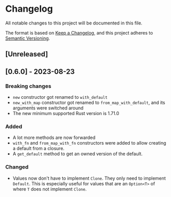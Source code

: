 # Changelog

All notable changes to this project will be documented in this file.

The format is based on [Keep a Changelog](https://keepachangelog.com/en/1.0.0/),
and this project adheres to [Semantic Versioning](https://semver.org/spec/v2.0.0.html).

## [Unreleased]

## [0.6.0] - 2023-08-23

### Breaking changes

- `new` constructor got renamed to `with_default`
- `new_with_map` constructor got renamed to `from_map_with_default`, and its
  arguments were switched around
- The new minimum supported Rust version is 1.71.0

### Added

- A lot more methods are now forwarded
- `with_fn` and `from_map_with_fn` constructors were added to allow creating a
  default from a closure.
- A `get_default` method to get an owned version of the default.

### Changed

- Values now don't have to implement `Clone`. They only need to implement
  `Default`. This is especially useful for values that are an `Option<T>` of
  where `T` does not implement `Clone`.
